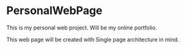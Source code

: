 # PersonalWebPage

This is my personal web project. Will be my online portfolio.

This web page will be created with Single page architecture in mind.

